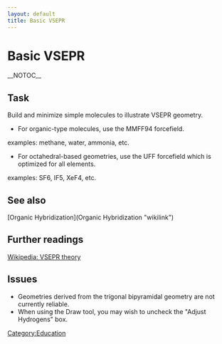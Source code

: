 ```yaml
---
layout: default
title: Basic VSEPR
---
```


# Basic VSEPR

\_\_NOTOC\_\_

Task
----

Build and minimize simple molecules to illustrate VSEPR geometry.

-   For organic-type molecules, use the MMFF94 forcefield.

examples: methane, water, ammonia, etc.

-   For octahedral-based geometries, use the UFF forcefield which is optimized for all elements.

examples: SF6, IF5, XeF4, etc.

See also
--------

[Organic Hybridization](Organic Hybridization "wikilink")

Further readings
----------------

[Wikipedia: VSEPR theory](http://en.wikipedia.org/wiki/VSEPR_theory)

Issues
------

-   Geometries derived from the trigonal bipyramidal geometry are not currently reliable.
-   When using the Draw tool, you may wish to uncheck the "Adjust Hydrogens" box.

<Category:Education>

